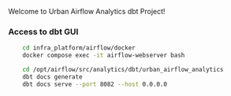 Welcome to Urban Airflow Analytics dbt Project!

### Access to dbt GUI

```bash
	cd infra_platform/airflow/docker
	docker compose exec -it airflow-webserver bash

	cd /opt/airflow/src/analytics/dbt/urban_airflow_analytics
	dbt docs generate
	dbt docs serve --port 8082 --host 0.0.0.0
